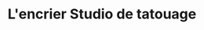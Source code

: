 ---
title: "L'encrier Studio de tatouage"
url: /montreal/lencrier-studio-de-tatouage/
shop: tattoo
---